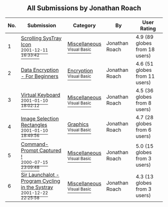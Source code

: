 ﻿<div align="center">

## All Submissions by Jonathan Roach

</div>

No.  | Submission | Category | By   | User Rating
---- | ---------- | -------- | ---- | -----------
1 | [Scrolling SysTray Icon<br /><sup>2001-12-11 16:33:42</sup>](https://github.com/Planet-Source-Code/jonathan-roach-scrolling-systray-icon__1-29675) | [Miscellaneous<br /><sup>Visual Basic</sup>](../ByCategory/miscellaneous__1-1.md) | Jonathan Roach | 4.9 (89 globes from 18 users)
2 | [Data Encryption \- For Beginners<br />](https://github.com/Planet-Source-Code/jonathan-roach-data-encryption-for-beginners__1-29764) | [Encryption<br /><sup>Visual Basic</sup>](../ByCategory/encryption__1-48.md) | Jonathan Roach | 4.6 (51 globes from 11 users)
3 | [Virtual Keyboard<br /><sup>2001-01-10 18:02:12</sup>](https://github.com/Planet-Source-Code/jonathan-roach-virtual-keyboard__1-14301) | [Miscellaneous<br /><sup>Visual Basic</sup>](../ByCategory/miscellaneous__1-1.md) | Jonathan Roach | 4.5 (36 globes from 8 users)
4 | [Image Selection Rectangles<br /><sup>2001-01-10 18:49:56</sup>](https://github.com/Planet-Source-Code/jonathan-roach-image-selection-rectangles__1-14302) | [Graphics<br /><sup>Visual Basic</sup>](../ByCategory/graphics__1-46.md) | Jonathan Roach | 4.7 (28 globes from 6 users)
5 | [Command\-Prompt Captured \!<br /><sup>2000-07-15 23:09:48</sup>](https://github.com/Planet-Source-Code/jonathan-roach-command-prompt-captured__1-22270) | [Miscellaneous<br /><sup>Visual Basic</sup>](../ByCategory/miscellaneous__1-1.md) | Jonathan Roach | 5.0 (15 globes from 3 users)
6 | [Sir Launchalot \- Program Cycling in the Systray<br /><sup>2001-12-22 22:25:58</sup>](https://github.com/Planet-Source-Code/jonathan-roach-sir-launchalot-program-cycling-in-the-systray__1-30052) | [Miscellaneous<br /><sup>Visual Basic</sup>](../ByCategory/miscellaneous__1-1.md) | Jonathan Roach | 4.3 (13 globes from 3 users)
